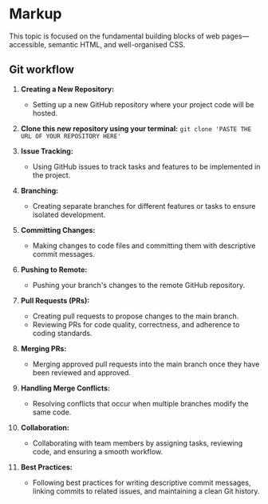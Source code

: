 # Markup
This topic is focused on the fundamental building blocks of web pages—accessible, semantic HTML, and well-organised CSS.

## Git workflow

1. **Creating a New Repository:**
   - Setting up a new GitHub repository where your project code will be hosted.
     
2. **Clone this new repository using your terminal:**
   `git clone 'PASTE THE URL OF YOUR REPOSITORY HERE'`

2. **Issue Tracking:**
   - Using GitHub issues to track tasks and features to be implemented in the project.

3. **Branching:**
   - Creating separate branches for different features or tasks to ensure isolated development.

4. **Committing Changes:**
   - Making changes to code files and committing them with descriptive commit messages.

5. **Pushing to Remote:**
   - Pushing your branch's changes to the remote GitHub repository.

6. **Pull Requests (PRs):**
   - Creating pull requests to propose changes to the main branch.
   - Reviewing PRs for code quality, correctness, and adherence to coding standards.

7. **Merging PRs:**
   - Merging approved pull requests into the main branch once they have been reviewed and approved.

8. **Handling Merge Conflicts:**
   - Resolving conflicts that occur when multiple branches modify the same code.

9. **Collaboration:**
   - Collaborating with team members by assigning tasks, reviewing code, and ensuring a smooth workflow.

11. **Best Practices:**
    - Following best practices for writing descriptive commit messages, linking commits to related issues, and maintaining a clean Git history.

